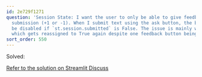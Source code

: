 ```yaml
---
id: 2e729f1271
question: 'Session State: I want the user to only be able to give feedback once per
  submission (+1 or -1). When I submit text using the ask button, the buttons should
  be disabled if `st.session.submitted` is False. The issue is mainly with `st.session.submitted`,
  which gets reassigned to True again despite one feedback button being pressed.'
sort_order: 550
---
```


Solved:

[Refer to the solution on Streamlit Discuss](https://discuss.streamlit.io/t/streamlit-session-attributes-reassigned-somewhere/76059/2?u=mohammed2)